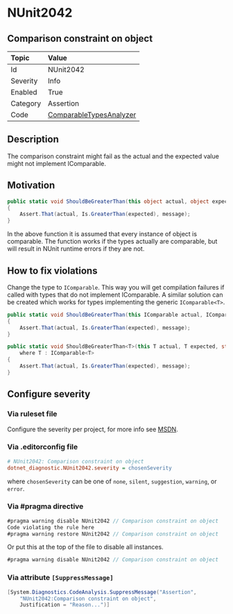 # NUnit2042

## Comparison constraint on object

| Topic    | Value
| :--      | :--
| Id       | NUnit2042
| Severity | Info
| Enabled  | True
| Category | Assertion
| Code     | [ComparableTypesAnalyzer](https://github.com/nunit/nunit.analyzers/blob/master/src/nunit.analyzers/ComparableTypes/ComparableTypesAnalyzer.cs)

## Description

The comparison constraint might fail as the actual and the expected value might not implement IComparable.

## Motivation

```csharp
public static void ShouldBeGreaterThan(this object actual, object expected, string? message = null)
{
    Assert.That(actual, Is.GreaterThan(expected), message);
}
```

In the above function it is assumed that every instance of object is comparable.
The function works if the types actually are comparable, but will result in NUnit runtime errors if they are not.

## How to fix violations

Change the type to `IComparable`. This way you will get compilation failures
if called with types that do not implement IComparable.
A similar solution can be created which works for types implementing the generic `IComparable<T>`.

```csharp
public static void ShouldBeGreaterThan(this IComparable actual, IComparable expected, string? message = null)
{
    Assert.That(actual, Is.GreaterThan(expected), message);
}

public static void ShouldBeGreaterThan<T>(this T actual, T expected, string? message = null)
    where T : IComparable<T>
{
    Assert.That(actual, Is.GreaterThan(expected), message);
}
```

<!-- start generated config severity -->
## Configure severity

### Via ruleset file

Configure the severity per project, for more info see
[MSDN](https://learn.microsoft.com/en-us/visualstudio/code-quality/using-rule-sets-to-group-code-analysis-rules?view=vs-2022).

### Via .editorconfig file

```ini
# NUnit2042: Comparison constraint on object
dotnet_diagnostic.NUnit2042.severity = chosenSeverity
```

where `chosenSeverity` can be one of `none`, `silent`, `suggestion`, `warning`, or `error`.

### Via #pragma directive

```csharp
#pragma warning disable NUnit2042 // Comparison constraint on object
Code violating the rule here
#pragma warning restore NUnit2042 // Comparison constraint on object
```

Or put this at the top of the file to disable all instances.

```csharp
#pragma warning disable NUnit2042 // Comparison constraint on object
```

### Via attribute `[SuppressMessage]`

```csharp
[System.Diagnostics.CodeAnalysis.SuppressMessage("Assertion",
    "NUnit2042:Comparison constraint on object",
    Justification = "Reason...")]
```
<!-- end generated config severity -->
